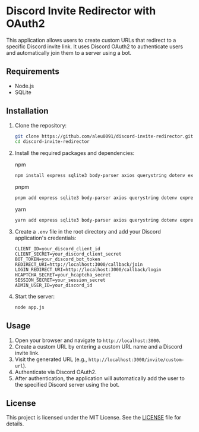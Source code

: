 # Discord Invite Redirector with OAuth2

This application allows users to create custom URLs that redirect to a specific Discord invite link. It uses Discord OAuth2 to authenticate users and automatically join them to a server using a bot.

## Requirements

- Node.js
- SQLite

## Installation

1. Clone the repository:
    ```sh
    git clone https://github.com/aleu0091/discord-invite-redirector.git
    cd discord-invite-redirector
    ```

2. Install the required packages and dependencies:

    npm     
    ```sh
    npm install express sqlite3 body-parser axios querystring dotenv express-session
    ```
    
    pnpm
    ```sh
    pnpm add express sqlite3 body-parser axios querystring dotenv express-session
    ```
    
    yarn
    ```sh
    yarn add express sqlite3 body-parser axios querystring dotenv express-session
    ```

4. Create a `.env` file in the root directory and add your Discord application's credentials:
    ```env
    CLIENT_ID=your_discord_client_id
    CLIENT_SECRET=your_discord_client_secret
    BOT_TOKEN=your_discord_bot_token
    REDIRECT_URI=http://localhost:3000/callback/join
    LOGIN_REDIRECT_URI=http://localhost:3000/callback/login
    HCAPTCHA_SECRET=your_hcaptcha_secret
    SESSION_SECRET=your_session_secret
    ADMIN_USER_ID=your_discord_id
    ```

5. Start the server:
    ```sh
    node app.js
    ```

## Usage

1. Open your browser and navigate to `http://localhost:3000`.
2. Create a custom URL by entering a custom URL name and a Discord invite link.
3. Visit the generated URL (e.g., `http://localhost:3000/invite/custom-url`).
4. Authenticate via Discord OAuth2.
5. After authentication, the application will automatically add the user to the specified Discord server using the bot.

## License

This project is licensed under the MIT License. See the [LICENSE](LICENSE) file for details.
